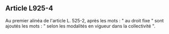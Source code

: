 Article L925-4
----
Au premier alinéa de l'article L. 525-2, après les mots : " au droit fixe " sont
ajoutés les mots : " selon les modalités en vigueur dans la collectivité ".

